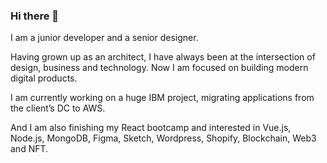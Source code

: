 ### Hi there 👋

I am a junior developer and a senior designer.

Having grown up as an architect, I have always been at the intersection of design, business and technology. Now I am focused on building modern digital products.

I am currently working on a huge IBM project, migrating applications from the client’s DC to AWS.

And I am also finishing my React bootcamp and interested in Vue.js, Node.js, MongoDB, Figma, Sketch, Wordpress, Shopify, Blockchain, Web3 and NFT.

<!--
**eduardogenari/eduardogenari** is a ✨ _special_ ✨ repository because its `README.md` (this file) appears on your GitHub profile.

Here are some ideas to get you started:

- 🔭 I’m currently working on ...
- 🌱 I’m currently learning ...
- 👯 I’m looking to collaborate on ...
- 🤔 I’m looking for help with ...
- 💬 Ask me about ...
- 📫 How to reach me: ...
- 😄 Pronouns: ...
- ⚡ Fun fact: ...
-->
